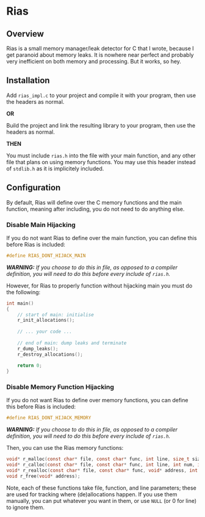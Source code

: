 # Rias

## Overview

Rias is a small memory manager/leak detector for C that I wrote, because I get paranoid about memory leaks. It is nowhere near perfect and probably very inefficient on both memory and processing. But it works, so hey.

## Installation

Add `rias_impl.c` to your project and compile it with your program, then use the headers as normal.

**OR**

Build the project and link the resulting library to your program, then use the headers as normal.

**THEN**

You must include `rias.h` into the file with your main function, and any other file that plans on using memory functions. You may use this header instead of `stdlib.h` as it is implicitely included.

## Configuration

By default, Rias will define over the C memory functions and the main function, meaning after including, you do not need to do anything else.

### Disable Main Hijacking

If you do not want Rias to define over the main function, you can define this before Rias is included:

```c
#define RIAS_DONT_HIJACK_MAIN
```

***WARNING:*** *If you choose to do this in file, as opposed to a compiler definition, you will need to do this before every include of `rias.h`.*

However, for Rias to properly function without hijacking main you must do the following:

```c
int main()
{
	// start of main: initialise
	r_init_allocations();
	
	// ... your code ...
	
	// end of main: dump leaks and terminate
	r_dump_leaks();
	r_destroy_allocations();
	
	return 0;
}
```

### Disable Memory Function Hijacking

If you do not want Rias to define over memory functions, you can define this before Rias is included:

```c
#define RIAS_DONT_HIJACK_MEMORY
```

***WARNING:*** *If you choose to do this in file, as opposed to a compiler definition, you will need to do this before every include of `rias.h`.*

Then, you can use the Rias memory functions:

```c
void* r_malloc(const char* file, const char* func, int line, size_t size);
void* r_calloc(const char* file, const char* func, int line, int num, int size);
void* r_realloc(const char* file, const char* func, void* address, int newsize);
void r_free(void* address);
```

Note, each of these functions take file, function, and line parameters; these are used for tracking where (de)allocations happen. If you use them manually, you can put whatever you want in them, or use `NULL` (or 0 for line) to ignore them.
